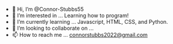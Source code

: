- 👋 Hi, I’m @Connor-Stubbs55
- 👀 I’m interested in ...
Learning how to program!
- 🌱 I’m currently learning ...
Javascript, HTML, CSS, and Python.
- 💞️ I’m looking to collaborate on ...
- 📫 How to reach me ...
connorstubbs2022@gmail.com

<!---
Connor-Stubbs55/Connor-Stubbs55 is a ✨ special ✨ repository because its `README.md` (this file) appears on your GitHub profile.
You can click the Preview link to take a look at your changes.
--->
